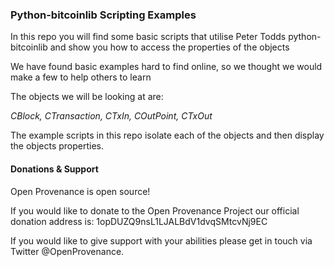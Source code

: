 ### Python-bitcoinlib Scripting Examples

In this repo you will find some basic scripts that utilise Peter Todds python-bitcoinlib and show you how to access the properties of the objects

We have found basic examples hard to find online, so we thought we would make a few to help others to learn

The objects we will be looking at are:

*CBlock, CTransaction, CTxIn, COutPoint, CTxOut*

The example scripts in this repo isolate each of the objects and then display the objects properties.

#### Donations & Support

Open Provenance is open source!

If you would like to donate to the Open Provenance Project our official donation address is: 1opDUZQ9nsL1LJALBdV1dvqSMtcvNj9EC

If you would like to give support with your abilities please get in touch via Twitter @OpenProvenance.
